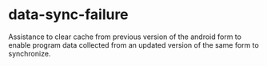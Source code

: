 # data-sync-failure
Assistance to clear cache from previous version of the android form to enable program data collected from an updated version of the same form to synchronize.
